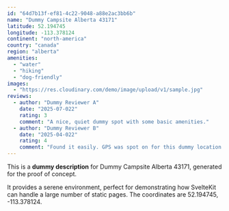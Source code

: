 ```yaml
---
id: "64d7b13f-ef81-4c22-9048-a88e2ac3bb6b"
name: "Dummy Campsite Alberta 43171"
latitude: 52.194745
longitude: -113.378124
continent: "north-america"
country: "canada"
region: "alberta"
amenities:
  - "water"
  - "hiking"
  - "dog-friendly"
images:
  - "https://res.cloudinary.com/demo/image/upload/v1/sample.jpg"
reviews:
  - author: "Dummy Reviewer A"
    date: "2025-07-022"
    rating: 3
    comment: "A nice, quiet dummy spot with some basic amenities."
  - author: "Dummy Reviewer B"
    date: "2025-04-022"
    rating: 4
    comment: "Found it easily. GPS was spot on for this dummy location."
---
```


This is a **dummy description** for Dummy Campsite Alberta 43171, generated for the proof of concept.

It provides a serene environment, perfect for demonstrating how SvelteKit can handle a large number of static pages. The coordinates are 52.194745, -113.378124.
